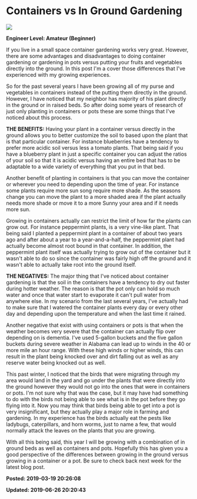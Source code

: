 # Containers vs In Ground Gardening

![](../../images/42625680_247595219445490_1775194796883580723_n.jpg)

**Engineer Level: Amateur (Beginner)** 

If you live in a small space container gardening works very great. However, there are some advantages and disadvantages to doing container gardening or gardening in pots versus putting your fruits and vegetables directly into the ground. In this post I'm a cover those differences that I've experienced with my growing experiences.  

So for the past several years I have been growing all of my purse and vegetables in containers instead of the putting them directly in the ground. However, I have noticed that my neighbor has majority of his plant directly in the ground or in raised beds. So after doing some years of research of just only planting in containers or pots these are some things that I've noticed about this process.
 
**THE BENEFITS:**
Having your plant in a container versus directly in the ground allows you to better customize the soil to based upon the plant that is that particular container. For instance blueberries have a tendency to prefer more acidic soil versus less a tomato plants. That being said if you have a blueberry plant in just a specific container you can adjust the ratios of your soil so that it is acidic versus having an entire bed that has to be adaptable to a wide variety of everything that you put in that bed.
 
 Another benefit of planting in containers is that you can move the container or wherever you need to depending upon the time of year. For instance some plants require more sun song require more shade.  As the seasons change you can move the plant to a more shaded area if the plant actually needs more shade or move it to a more Sunny your area and if it needs more sun.

 Growing in containers actually can restrict the limit of how far the plants can grow out. For instance peppermint plants, is a very vine-like plant. That being said I planted a peppermint plant in a container of about two years ago and after about a year to a year-and-a-half, the peppermint plant had actually become almost root bound in that container.  In addition, the peppermint plant itself was actually trying to grow out of the container but it wasn't able to do so since the container was fairly high off the ground and it wasn't able to actually take root into the ground itself.



**THE NEGATIVES:**
The major thing that I've noticed about container gardening is that the soil in the containers have a tendency to dry out faster during hotter weather. The reason is that the pot only can hold so much water and once that water start to evaporate it can't pull water from anywhere else. In my scenario from the last several years, I've actually had to make sure that I watered the container plants every day or every other day and depending upon the temperature and when the last time it rained. 

 Another negative that exist with using containers or pots is that when the weather becomes very severe that the container can actually flip over depending on is dementia. I've used 5-gallon buckets and the five gallon buckets during severe weather in Alabama can lead up to winds in the 40 or more mile an hour range. With these high winds or higher winds, this can result in the plant being knocked over and dirt falling out as well as any reserve water being knocked out as well.

 This past winter, I noticed that the birds that were migrating through my area would land in the yard and go under the plants that were directly into the ground however they would not go into the ones that were in containers or pots. I'm not sure why that was the case, but it may have had something to do with the birds not being able to see what is in the pot before they go flying into it.  Now you may think that birds being able to get into a pot is very insignificant, but they actually play a major role in farming and gardening. In my experience has the birds actually eat the pests like ladybugs, caterpillars, and horn worms, just to name a few, that would normally attack the leaves on the plants that you are growing.

With all this being said, this year I will be growing with a combination of in ground beds as well as containers and pots.  Hopefully this has given you a good perspective of the differences between growing in the ground versus growing in a container or a pot. Be sure to check back next week for the latest blog post.


**Posted: 2019-03-19 20:26:08** 

**Updated: 2019-06-26 20:20:43** 


